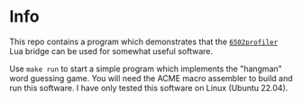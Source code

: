 # Info

This repo contains a program which demonstrates that the [`6502profiler`](https://github.com/rmsk2/6502profiler) Lua bridge 
can be used for somewhat useful software.

Use `make run` to start a simple program which implements the "hangman" word guessing game. You will need the ACME macro assembler
to build and run this software. I have only tested this software on Linux (Ubuntu 22.04).